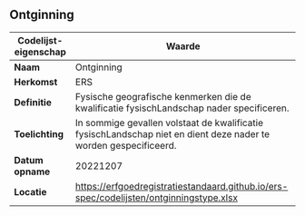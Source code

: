 ﻿## Ontginning
| **Codelijst-eigenschap** | **Waarde** |
| ---- | ---- |
| **Naam** | Ontginning |
| **Herkomst** | ERS |
| **Definitie** | Fysische geografische kenmerken die de kwalificatie fysischLandschap nader specificeren. |
| **Toelichting** | In sommige gevallen volstaat de kwalificatie fysischLandschap niet en dient deze nader te worden gespecificeerd. |
| **Datum opname** | 20221207 |
| **Locatie** | https://erfgoedregistratiestandaard.github.io/ers-spec/codelijsten/ontginningstype.xlsx |
